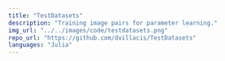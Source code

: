 ```yaml
---
title: "TestDatasets"
description: "Training image pairs for parameter learning."
img_url: "../../images/code/testdatasets.png"
repo_url: "https://github.com/dvillacis/TestDatasets"
languages: "Julia"
---
```

